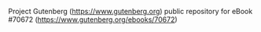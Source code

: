 Project Gutenberg (https://www.gutenberg.org) public repository for
eBook #70672 (https://www.gutenberg.org/ebooks/70672)
